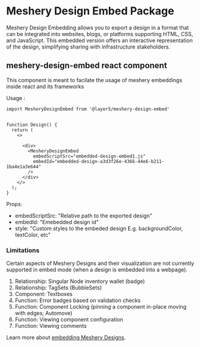 # Meshery Design Embed Package

Meshery Design Embedding allows you to export a design in a format that can be integrated into websites, blogs, or platforms supporting HTML, CSS, and JavaScript. This embedded version offers an interactive representation of the design, simplifying sharing with infrastructure stakeholders.
  
## meshery-design-embed react component

This component is meant to facilate the usage of meshery embeddings inside react and its frameworks

Usage :
```
import MesheryDesignEmbed from '@layer5/meshery-design-embed'


function Design() {
  return (
    <>

      <div>
        <MesheryDesignEmbed
          embedScriptSrc="embedded-design-embed1.js"
          embedId="embedded-design-a3d3f26e-4366-44e6-b211-1ba4e1a3e644"
        />
      </div>
    </>
  );
}

```

Props:
 - embedScriptSrc: "Relative path to the exported design"
 - embedId: "Emebedded design id"
 - style: "Custom styles to the embeded design E.g. backgroundColor, textColor, etc"

### Limitations

Certain aspects of Meshery Designs and their visualization are not currently supported in embed mode (when a design is embedded into a webpage).

1. Relationship: Singular Node inventory wallet (badge)
1. Relationship: TagSets (BubbleSets)
1. Component: Textboxes
1. Function: Error badges based on validation checks
1. Function: Component Locking (pinning a component in-place moving with edges; Automove)
1. Function: Viewing component configuration
1. Function: Viewing comments 

Learn more about [embedding Meshery Designs](https://docs.layer5.io/meshmap/designer/export-designs/#exporting-as-embedding).

